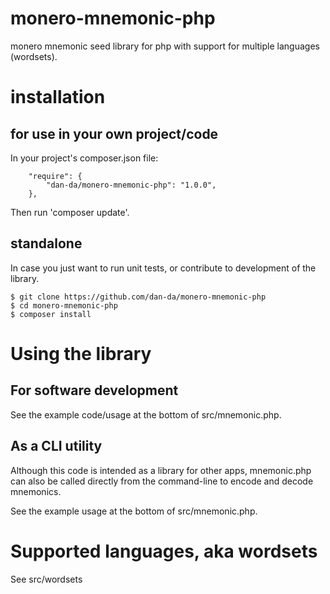 # monero-mnemonic-php
monero mnemonic seed library for php with support for multiple languages (wordsets).

# installation

## for use in your own project/code

In your project's composer.json file:

```
    "require": {
        "dan-da/monero-mnemonic-php": "1.0.0",
    },
```

Then run 'composer update'.


## standalone

In case you just want to run unit tests, or contribute to development of the library.

```
$ git clone https://github.com/dan-da/monero-mnemonic-php
$ cd monero-mnemonic-php
$ composer install
```


# Using the library

## For software development

See the example code/usage at the bottom of src/mnemonic.php.

## As a CLI utility

Although this code is intended as a library for other apps, mnemonic.php
can also be called directly from the command-line to encode and decode mnemonics.

See the example usage at the bottom of src/mnemonic.php.


# Supported languages, aka wordsets

See src/wordsets